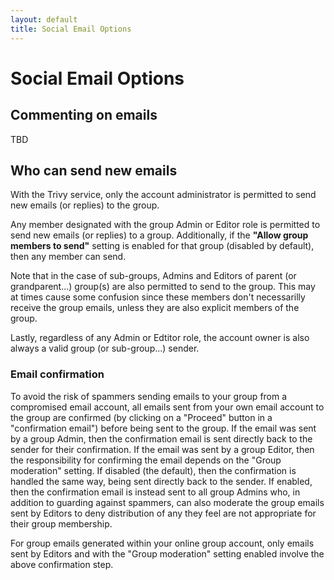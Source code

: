 ```yaml
---
layout: default
title: Social Email Options
---
```


# Social Email Options

## Commenting on emails

TBD

## Who can send new emails

<div class="trivy only">

  With the Trivy service, only the account administrator is permitted to send 
  new emails (or replies) to the group.

</div>

<div class="gv">

Any member designated with the group Admin or Editor role is permitted
to send new emails (or replies) to a group.  Additionally, if the
**"Allow group members to send"** setting is enabled for that group
(disabled by default), then any member can send.

</div>

<div class="adv">

Note that in the case of sub-groups, Admins and Editors of parent (or
grandparent...) group(s) are also permitted to send to the group.  This
may at times cause some confusion since these members don't
necessarilly receive the group emails, unless they are also explicit members
of the group.
     
</div>

<div class="support">

Lastly, regardless of any Admin or Edtitor role, the account owner is also always a valid
group (or sub-group...) sender.

</div>

<div class="gv">

### Email confirmation

To avoid the risk of spammers sending emails to your group from a
compromised email account, all emails sent from your own email account
to the group are confirmed (by clicking on a "Proceed" button in a
"confirmation email") before being sent to the group.  If the email
was sent by a group Admin, then the confirmation email is sent
directly back to the sender for their confirmation.  If the email was
sent by a group Editor, then the responsibility for confirming the
email depends on the "Group moderation" setting.  If
disabled (the default), then the confirmation is handled the same way,
being sent directly back to the sender.  If enabled, then the
confirmation email is instead sent to all group Admins who, in
addition to guarding against spammers, can also moderate the group
emails sent by Editors to deny distribution of any they feel
are not appropriate for their group membership.

For group emails generated within your online group account, only
emails sent by Editors and with the "Group moderation" setting enabled
involve the above confirmation step.

</div>


